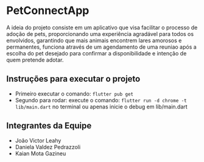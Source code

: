 # PetConnectApp

A ideia do projeto consiste em um aplicativo que visa facilitar o processo de adoção de pets, proporcionando uma experiência agradável para todos os envolvidos, garantindo que mais animais encontrem lares amorosos e permanentes, funciona através de um agendamento de uma reuniao após a escolha do pet desejado para confirmar a disponibilidade e intenção de quem pretende adotar. 

## Instruções para executar o projeto

- Primeiro executar o comando: `flutter pub get`
- Segundo para rodar: execute o comando: `flutter run -d chrome -t lib/main.dart` no terminal ou apenas inicie o debug em lib/main.dart 

## Integrantes da Equipe

- João Victor Leahy
- Daniela Valdez Pedrazzoli
- Kaian Mota Gazineu